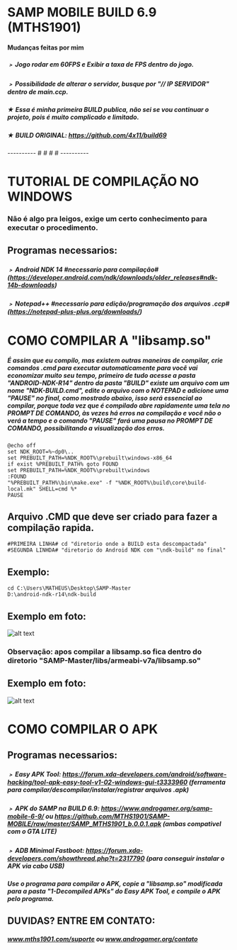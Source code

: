 # SAMP MOBILE BUILD 6.9 (MTHS1901)
#### Mudanças feitas por mim
##### ﹥ Jogo rodar em 60FPS e Exibir a taxa de FPS dentro do jogo.
##### ﹥ Possibilidade de alterar o servidor, busque por "// IP SERVIDOR" dentro de main.ccp.
##### ★ Essa é minha primeira BUILD publica, não sei se vou continuar o projeto, pois é muito complicado e limitado.
##### ★ BUILD ORIGINAL: https://github.com/4x11/build69
---------- # # # # ----------
# TUTORIAL DE COMPILAÇÃO NO WINDOWS
### Não é algo pra leigos, exige um certo conhecimento para executar o procedimento.
## Programas necessarios:
##### ﹥ Android NDK 14 #necessario para compilação# (https://developer.android.com/ndk/downloads/older_releases#ndk-14b-downloads)
##### ﹥ Notepad++ #necessario para edição/programação dos arquivos .ccp# (https://notepad-plus-plus.org/downloads/)
# COMO COMPILAR A "libsamp.so"
##### É assim que eu compilo, mas existem outras maneiras de compilar, crie comandos .cmd para executar automaticamente para você vai economizar muito seu tempo, primeiro de tudo acesse a pasta "ANDROID-NDK-R14" dentro da pasta "BUILD" existe um arquivo com um nome "NDK-BUILD.cmd", edite o arquivo com o NOTEPAD e adicione uma "PAUSE" no final, como mostrado abaixo, isso será essencial ao compilar, porque toda vez que é compilado abre rapidamente uma tela no PROMPT DE COMANDO, às vezes há erros na compilação e você não o verá a tempo e o comando "PAUSE" fará uma pausa no PROMPT DE COMANDO, possibilitando a visualização dos erros.
```
@echo off
set NDK_ROOT=%~dp0\..
set PREBUILT_PATH=%NDK_ROOT%\prebuilt\windows-x86_64
if exist %PREBUILT_PATH% goto FOUND
set PREBUILT_PATH=%NDK_ROOT%\prebuilt\windows
:FOUND
"%PREBUILT_PATH%\bin\make.exe" -f "%NDK_ROOT%\build\core\build-local.mk" SHELL=cmd %*
PAUSE
```
## Arquivo .CMD que deve ser criado para fazer a compilação rapida.
```
#PRIMEIRA LINHA# cd "diretorio onde a BUILD esta descompactada"
#SEGUNDA LINHDA# "diretorio do Android NDK com "\ndk-build" no final"
```
## Exemplo:
```
cd C:\Users\MATHEUS\Desktop\SAMP-Master
D:\android-ndk-r14\ndk-build
```
## Exemplo em foto:
![alt text](https://1.bp.blogspot.com/-QwJidaE2J20/XpJTdn6gcOI/AAAAAAAAPbI/pFsRkSvv1ccp19oWkEtXS8FDCtg3IT2PACLcBGAsYHQ/s1600/ex-compile.png)
### Observação: apos compilar a libsamp.so fica dentro do diretorio "SAMP-Master/libs/armeabi-v7a/libsamp.so"
## Exemplo em foto:
![alt text](https://2.bp.blogspot.com/-XQJS3OzEp4U/XpJTehaxQRI/AAAAAAAAPbM/byNDtMguyeQVzvgFw0Gj-_feAp5rOyz0QCLcBGAsYHQ/s1600/ex-compile2.png)
# COMO COMPILAR O APK
## Programas necessarios:
##### ﹥ Easy APK Tool: https://forum.xda-developers.com/android/software-hacking/tool-apk-easy-tool-v1-02-windows-gui-t3333960 (ferramenta para compilar/descompilar/instalar/registrar arquivos .apk)
##### ﹥ APK do SAMP na BUILD 6.9: https://www.androgamer.org/samp-mobile-6-9/ ou https://github.com/MTHS1901/SAMP-MOBILE/raw/master/SAMP_MTHS1901_b.0.0.1.apk (ambas compativel com o GTA LITE)
##### ﹥ ADB Minimal Fastboot: https://forum.xda-developers.com/showthread.php?t=2317790 (para conseguir instalar o APK via cabo USB)
##### Use o programa para compilar o APK, copie a "libsamp.so" modificada para a pasta "1-Decompiled APKs" do Easy APK Tool, e compile o APK pelo programa.
## DUVIDAS? ENTRE EM CONTATO: 
##### www.mths1901.com/suporte ou www.androgamer.org/contato






